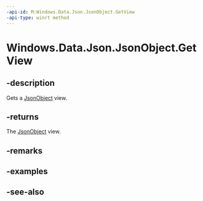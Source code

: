----api-id: M:Windows.Data.Json.JsonObject.GetView
-api-type: winrt method
---<!-- Method syntaxpublic Windows.Foundation.Collections.IMapView<string, Windows.Data.Json.IJsonValue> GetView()--># Windows.Data.Json.JsonObject.GetView## -descriptionGets a [JsonObject](jsonobject.md) view.## -returnsThe [JsonObject](jsonobject.md) view.## -remarks## -examples## -see-also
